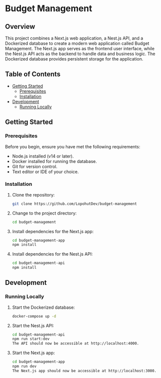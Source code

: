 # Budget Management

## Overview

This project combines a Next.js web application, a Nest.js API, and a Dockerized database to create a modern web application called Budget Management. The Next.js app serves as the frontend user interface, while the Nest.js API acts as the backend to handle data and business logic. The Dockerized database provides persistent storage for the application.

## Table of Contents

- [Getting Started](#getting-started)
  - [Prerequisites](#prerequisites)
  - [Installation](#installation)
- [Development](#development)
  - [Running Locally](#running-locally)

## Getting Started

### Prerequisites

Before you begin, ensure you have met the following requirements:

- Node.js installed (v14 or later).
- Docker installed for running the database.
- Git for version control.
- Text editor or IDE of your choice.

### Installation

1. Clone the repository:

   ```bash
   git clone https://github.com/LopohutDev/budget-management

   ```

2. Change to the project directory:

   ```bash
   cd budget-management

   ```

3. Install dependencies for the Next.js app:

   ```bash
   cd budget-management-app
   npm install

   ```

4. Install dependencies for the Nest.js API:

   ```bash
   cd budget-management-api
   npm install
   ```

## Development

### Running Locally

1. Start the Dockerized database:

   ```bash
   docker-compose up -d

   ```

2. Start the Nest.js API:

   ```bash
   cd budget-management-api
   npm run start:dev
   The API should now be accessible at http://localhost:4000.

   ```

3. Start the Next.js app:

   ```bash
   cd budget-management-app
   npm run dev
   The Next.js app should now be accessible at http://localhost:3000.
   ```
